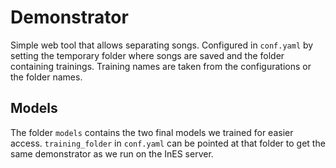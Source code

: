 # Demonstrator

Simple web tool that allows separating songs. Configured in `conf.yaml` by setting the temporary folder where songs are
saved and the folder containing trainings. Training names are taken from the configurations or the folder names.

## Models

The folder `models` contains the two final models we trained for easier access. `training_folder` in `conf.yaml` can be
pointed at that folder to get the same demonstrator as we run on the InES server.